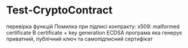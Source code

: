 # Test-CryptoContract
перевірка функцій 
Помилка при підписі контракту: x509: malformed certificate
В certificate + key generation ECDSA програма яка генерує приватний, публічний ключ та самопідписний сертифікат

